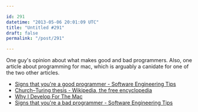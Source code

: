 ```yaml
---

id: 291
datetime: "2013-05-06 20:01:09 UTC"
title: "Untitled #291"
draft: false
permalink: "/post/291"

---
```


One guy's opinion about what makes good and bad programmers. Also, one article about programming for mac, which is arguably a canidate for one of the two other articles. 

 
 * [Signs that you're a good programmer - Software Engineering Tips](http://www.yacoset.com/Home/signs-that-you-re-a-good-programmer)
 * [Church–Turing thesis - Wikipedia, the free encyclopedia](https://en.wikipedia.org/wiki/Church%E2%93Turing_thesis)
 * [Why I Develop For The Mac](http://www.evanmiller.org/why-i-develop-for-the-mac.html)
 * [Signs that you're a bad programmer - Software Engineering Tips](http://www.yacoset.com/Home/signs-that-you-re-a-bad-programmer?buffer_share=5b757)




